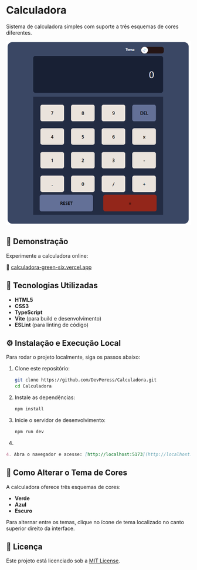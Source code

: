 # Calculadora

Sistema de calculadora simples com suporte a três esquemas de cores diferentes.

![Calculadora](./preview.png) 

## 🚀 Demonstração

Experimente a calculadora online:

🔗 [calculadora-green-six.vercel.app](https://calculadora-green-six.vercel.app)

## 🧰 Tecnologias Utilizadas

- **HTML5**
- **CSS3**
- **TypeScript**
- **Vite** (para build e desenvolvimento)
- **ESLint** (para linting de código)

## ⚙️ Instalação e Execução Local

Para rodar o projeto localmente, siga os passos abaixo:

1. Clone este repositório:

   ```bash
   git clone https://github.com/DevPeress/Calculadora.git
   cd Calculadora
   ```
2. Instale as dependências:

   ```bash
   npm install
   ```
3. Inicie o servidor de desenvolvimento:

   ```bash
   npm run dev
   ```
4. 

   ```markdown
   4. Abra o navegador e acesse: [http://localhost:5173](http://localhost:5173)
   ```

## 🎨 Como Alterar o Tema de Cores

A calculadora oferece três esquemas de cores:

- **Verde**
- **Azul**
- **Escuro**

Para alternar entre os temas, clique no ícone de tema localizado no canto superior direito da interface.

## 📄 Licença

Este projeto está licenciado sob a [MIT License](https://opensource.org/licenses/MIT).
